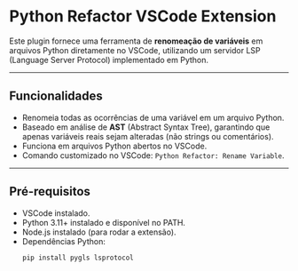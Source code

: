 # Python Refactor VSCode Extension

Este plugin fornece uma ferramenta de **renomeação de variáveis** em arquivos Python diretamente no VSCode, utilizando um servidor LSP (Language Server Protocol) implementado em Python.

---

## Funcionalidades

- Renomeia todas as ocorrências de uma variável em um arquivo Python.
- Baseado em análise de **AST** (Abstract Syntax Tree), garantindo que apenas variáveis reais sejam alteradas (não strings ou comentários).
- Funciona em arquivos Python abertos no VSCode.
- Comando customizado no VSCode: `Python Refactor: Rename Variable`.

---

## Pré-requisitos

- VSCode instalado.
- Python 3.11+ instalado e disponível no PATH.
- Node.js instalado (para rodar a extensão).
- Dependências Python:
  ```bash
  pip install pygls lsprotocol
